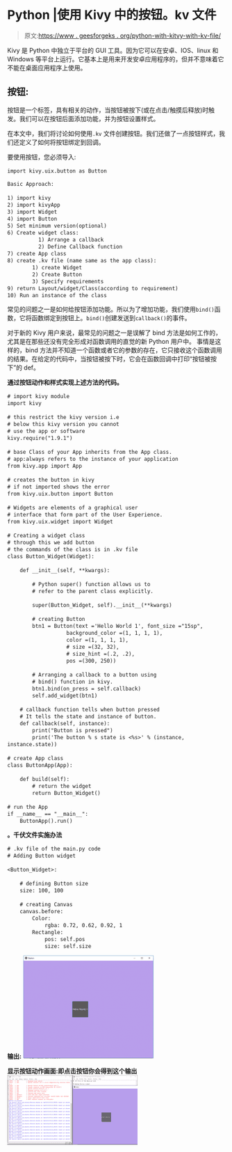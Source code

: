 # Python |使用 Kivy 中的按钮。kv 文件

> 原文:[https://www . geesforgeks . org/python-with-kitvy-with-kv-file/](https://www.geeksforgeeks.org/python-working-with-buttons-in-kivy-with-kv-file/)

Kivy 是 Python 中独立于平台的 GUI 工具。因为它可以在安卓、IOS、linux 和 Windows 等平台上运行。它基本上是用来开发安卓应用程序的，但并不意味着它不能在桌面应用程序上使用。

## 按钮:

按钮是一个标签，具有相关的动作，当按钮被按下(或在点击/触摸后释放)时触发。我们可以在按钮后面添加功能，并为按钮设置样式。

在本文中，我们将讨论如何使用`.kv` 文件创建按钮。我们还做了一点按钮样式，我们还定义了如何将按钮绑定到回调。

要使用按钮，您必须导入:

```
import kivy.uix.button as Button
```

```
Basic Approach:

1) import kivy
2) import kivyApp
3) import Widget
4) import Button
5) Set minimum version(optional)
6) Create widget class:
          1) Arrange a callback
          2) Define Callback function
7) create App class
8) create .kv file (name same as the app class):
        1) create Widget
        2) Create Button
        3) Specify requirements
9) return Layout/widget/Class(according to requirement)
10) Run an instance of the class
```

常见的问题之一是如何给按钮添加功能。所以为了增加功能，我们使用`bind()`函数，它将函数绑定到按钮上。`bind()`创建发送到`callback()`的事件。

对于新的 Kivy 用户来说，最常见的问题之一是误解了 bind 方法是如何工作的，尤其是在那些还没有完全形成对函数调用的直觉的新 Python 用户中。
事情是这样的，bind 方法并不知道一个函数或者它的参数的存在，它只接收这个函数调用的结果。在给定的代码中，当按钮被按下时，它会在函数回调中打印“按钮被按下”的 def。

**通过按钮动作和样式实现上述方法的代码。**

```
# import kivy module 
import kivy 

# this restrict the kivy version i.e 
# below this kivy version you cannot 
# use the app or software 
kivy.require("1.9.1") 

# base Class of your App inherits from the App class. 
# app:always refers to the instance of your application 
from kivy.app import App 

# creates the button in kivy 
# if not imported shows the error 
from kivy.uix.button import Button

# Widgets are elements of a graphical user 
# interface that form part of the User Experience. 
from kivy.uix.widget import Widget

# Creating a widget class 
# through this we add button 
# the commands of the class is in .kv file 
class Button_Widget(Widget):

    def __init__(self, **kwargs):

        # Python super() function allows us to
        # refer to the parent class explicitly.

        super(Button_Widget, self).__init__(**kwargs)

        # creating Button    
        btn1 = Button(text ='Hello World 1', font_size ="15sp",
                   background_color =(1, 1, 1, 1), 
                   color =(1, 1, 1, 1), 
                   # size =(32, 32), 
                   # size_hint =(.2, .2), 
                   pos =(300, 250)) 

        # Arranging a callback to a button using
        # bind() function in kivy.
        btn1.bind(on_press = self.callback)
        self.add_widget(btn1)

    # callback function tells when button pressed
    # It tells the state and instance of button.
    def callback(self, instance):
        print("Button is pressed")
        print('The button % s state is <%s>' % (instance, instance.state))

# create App class 
class ButtonApp(App):

    def build(self):
        # return the widget 
        return Button_Widget()

# run the App
if __name__ == "__main__":
    ButtonApp().run()
```

**。千伏文件实施办法**

```
# .kv file of the main.py code 
# Adding Button widget

<Button_Widget>:

    # defining Button size
    size: 100, 100

    # creating Canvas 
    canvas.before:
        Color:
            rgba: 0.72, 0.62, 0.92, 1
        Rectangle:
            pos: self.pos
            size: self.size
```

**输出:**
![](img/0a1af11a3308efabddec995dc988482a.png)

**显示按钮动作画面:即点击按钮你会得到这个输出**
![](img/cd7a2cdc6c4355dd9e2df5229057e14d.png)